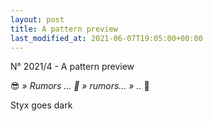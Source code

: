 ```yaml
---
layout: post
title: A pattern preview
last_modified_at: 2021-06-07T19:05:00+00:00
---
```


N° 2021/4 - A pattern preview

<div>
  <div>
    <p><span class="emoji-25">😎</span> <em>» Rumors ... <span class="emoji-25">📢</span> » rumors... » ..</em> <span class="emoji-25">👀</span></p>
  </div>
</div>

<div>
  <div class="paternoster big"><span class="left">Styx<span class="mid"> go</span></span><span class="right"><span class="mid">es </span>dark</span></div>
</div>
